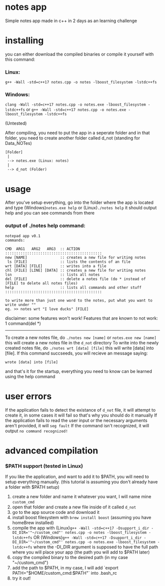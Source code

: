 # notes app
Simple notes app made in c++ in 2 days as an learning challenge

# installing
you can either download the compiled binaries or compile it yourself with this command:
### Linux:
`g++ -Wall -std=c++17 notes.cpp -o notes -lboost_filesystem -lstdc++fs`

### Windows:
`clang -Wall -std=c++17 notes.cpp -o notes.exe -lboost_filesystem -lstdc++fs`
or 
`g++ -Wall -std=c++17 notes.cpp -o notes.exe -lboost_filesystem -lstdc++fs`

(Untested)

After compiling, you need to put the app in a seperate folder and in that folder, you need to create another folder called d_not (standing for Data_NOTes)
```
[Folder]
 |
 --> notes.exe (Linux: notes)
 |
 --> d_not (Folder)
```
# usage
After you've setup everything, go into the folder where the app is located and type (Windows)`notes.exe help` or (Linux)`./notes help`
it should output help and you can see commands from there

### output of ./notes help command:
```
notepad app v0.1
commands:

CMD  ARG1   ARG2   ARG3  :: ACTION
::::::::::::::::::::::::::::::::::::::::::::
new [NAME]               :: creates a new file for writing notes
 ls [FILE]               :: lists the contents of an file
wrt [DATA] [FILE]        :: writes into a file
chl [FILE] [LINE] [DATA] :: creates a new file for writing notes
lsn                      :: lists all notes
del [FILE]               :: delete a notes file (do * instead of [FILE] to delete all notes files)
help                     :: lists all commands and other stuff
::::::::::::::::::::::::::::::::::::::::::::

to write more than just one word to the notes, put what you want to write under ""
eg. >> notes wrt "I love ducks" [FILE]
```
disclaimer: some features won't work!
Features that are known to not work: 1 command(del *)

------------------------------------------------------

To create a new notes file, do `./notes new [name]` or `notes.exe new [name]` this will create a new notes file in the `d_not` directory
To write into the newly created notes file, do `./notes wrt [data] [file]` this will write [data] into [file]. If this command succseeds, you will recieve an message saying:
```
wrote [data] into [file]
```
and that's it for the startup, everything you need to know can be learned using the help command

# user errors
If the application fails to detect the existance of `d_not` file, it will attempt to create it, in some cases it will fail so that's why you should do it manually
If the application fails to read the user input or the necessary arguments aren't provided, it will `seg fault`
If the command isn't recognized, it will output `no command recognized!`

# advanced compilation

### $PATH support (tested in Linux)
If you like the application, and want to add it to $PATH, you will need to setup everything manually.
(this tutorial is assuming you don't already have a folder with $PATH setup)
1. create a new folder and name it whatever you want, I will name mine `custom_cmd`
2. open that folder and create a new file inside of it called `d_not`
3. go to the app source code and download it
4. install boost filesystem with `brew install boost` (assuming you have homeBrew installed)
5. compile the app with (Linux)`g++ -Wall -std=c++17 -Dsupport_i_dir -DI_DIR='"~/custom_cmd"' notes.cpp -o notes -lboost_filesystem -lstdc++fs` OR (Windows)`g++ -Wall -std=c++17 -Dsupport_i_dir -DI_DIR='"~/custom_cmd"' notes.cpp -o notes.exe -lboost_filesystem -lstdc++fs` where the -DI_DIR argument is supposed to have the full path where you will place your app (the path you will add to $PATH later)
6. copy the compiled binary to the desired path (in my case "~/custom_cmd")
7. add the path to $PATH, in my case, I will add `export PATH="$HOME/custom_cmd:$PATH"` into .bash_rc
8. try it out!
